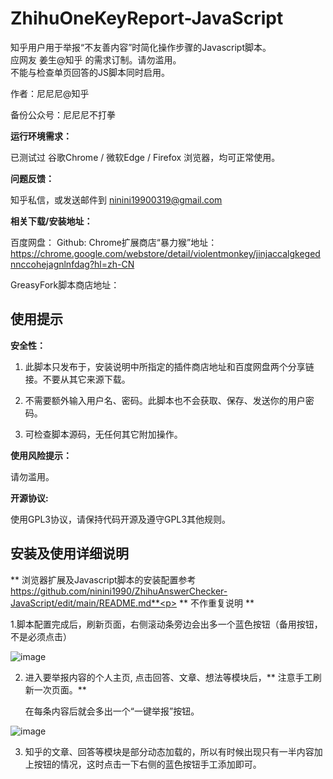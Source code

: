 # ZhihuOneKeyReport-JavaScript
知乎用户用于举报“不友善内容”时简化操作步骤的Javascript脚本。<br>
应网友 姜生@知乎 的需求订制。请勿滥用。<br>
不能与检查单页回答的JS脚本同时启用。<p>

作者：尼尼尼@知乎<p>
备份公众号：尼尼尼不打拳<p>

**运行环境需求：**<p>
已测试过 谷歌Chrome / 微软Edge / Firefox 浏览器，均可正常使用。<p>

**问题反馈：**<p>
知乎私信，或发送邮件到 ninini19900319@gmail.com

**相关下载/安装地址：**<p>
百度网盘：
Github: 
Chrome扩展商店“暴力猴”地址：https://chrome.google.com/webstore/detail/violentmonkey/jinjaccalgkegednnccohejagnlnfdag?hl=zh-CN  <p>
GreasyFork脚本商店地址：

<h2>使用提示</h2> <p>

**安全性：**<p>
1. 此脚本只发布于，安装说明中所指定的插件商店地址和百度网盘两个分享链接。不要从其它来源下载。<p>
2. 不需要额外输入用户名、密码。此脚本也不会获取、保存、发送你的用户密码。<p>
3. 可检查脚本源码，无任何其它附加操作。<p>

**使用风险提示：**<p>
请勿滥用。

**开源协议:**<p>
使用GPL3协议，请保持代码开源及遵守GPL3其他规则。<p>

<h2>安装及使用详细说明</h2><p>

** 浏览器扩展及Javascript脚本的安装配置参考 https://github.com/ninini1990/ZhihuAnswerChecker-JavaScript/edit/main/README.md**<p>
** 不作重复说明 ** <p>

1.脚本配置完成后，刷新页面，右侧滚动条旁边会出多一个蓝色按钮（备用按钮，不是必须点击）

![image](https://user-images.githubusercontent.com/112439804/192172606-0826263e-4e1e-4f8f-8713-340318516bc4.png) <p>

2. 进入要举报内容的个人主页, 点击回答、文章、想法等模块后，** 注意手工刷新一次页面。** <p>
在每条内容后就会多出一个“一键举报”按钮。<p>

![image](https://user-images.githubusercontent.com/112439804/192172702-5a55334f-71e9-4e46-a934-e77a731ce523.png) <p>

3. 知乎的文章、回答等模块是部分动态加载的，所以有时候出现只有一半内容加上按钮的情况，这时点击一下右侧的蓝色按钮手工添加即可。<p>




